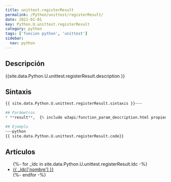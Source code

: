 ```yaml
---
title: unittest.registerResult
permalink: /Python/unittest/registerResult/
date: 2021-01-01
key: Python.U.unittest.registerResult
category: python
tags: ['funcion python', 'unittest']
sidebar: 
  nav: python
---
```


## Descripción
{{site.data.Python.U.unittest.registerResult.description }}

## Sintaxis
~~~python
{{ site.data.Python.U.unittest.registerResult.sintaxis }}~~~

## Parámetros
* **result**,  {% include w3api/function_param_description.html propiedad=site.data.Python.U.unittest.registerResult valor="result" %}

## Ejemplo
~~~python
{{ site.data.Python.U.unittest.registerResult.code}}
~~~

## Artículos
<ul>
{%- for _ldc in site.data.Python.U.unittest.registerResult.ldc -%}
   <li>
       <a href="{{_ldc['url'] }}">{{ _ldc['nombre'] }}</a>
   </li>
{%- endfor -%}
</ul>

